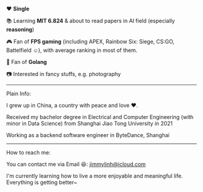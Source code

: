 <!-- ### Basic Information -->
<!--
I was born in Lanzhou (a city in northwest of China) and grew up in Shanghai (a city in east coast of China).
-->

❤️ **Single**

📚 Learning **MIT 6.824** & about to read papers in AI field (especially **reasoning**)

🎮 Fan of **FPS gaming** (including APEX, Rainbow Six: Siege, CS:GO, Battelfield ☺️), with average ranking in most of them.

🐹 Fan of **Golang**

📷 Interested in fancy stuffs, e.g. photography

---

Plain Info:

I grew up in China, a country with peace and love ❤️.

Received my bachelor degree in Electrical and Computer Engineering (with minor in Data Science) from Shanghai Jiao Tong University in 2021

Working as a backend software engineer in ByteDance, Shanghai

<!--
Though my first meet with programming can date back to primary school, my experience in writing industrial level codes is limited.
-->

<!-- Recently, my interest lies in frontend & backend, distributed system, artificial intelligence. -->

<!-- My personal website is under construction, hope to become public soon~ -->


<!-- ### 基本信息
我来自一个有爱❤️的国家: 中国

在2021年从上海交通大学毕业后，我开始从事软件开发工作

我喜欢上网、各类运动、第一人称射击游戏、人工智能

最近正在学着过更幸福的生活，一切都在变得更好~ -->

<!-- ### Tech Info -->
<!-- Major Languages:
- Golang: In use
- C/C++: Have used it during '15 to '20, mainly for algorithm contest and course study need
- Python: Life is short, I use _____ (haven't learnt it systematically)
- *Interesting info: LOGO is the first language I have learnt, dating back to grade 3 in primary school*

Basic understanding of CS preliminary knowledge: OS, DB, network, data structure and algorithm

Basic understanding of AI: project experience in deep reinforcement learning -->

---

How to reach me:

You can contact me via Email 😆: jimmylinh@icloud.com

I'm currently learning how to live a more enjoyable and meaningful life. Everything is getting better~
<!--
**jimmylin99/jimmylin99** is a ✨ _special_ ✨ repository because its `README.md` (this file) appears on your GitHub profile.

Here are some ideas to get you started:

- 🔭 I’m currently working on ...
- 🌱 I’m currently learning ...
- 👯 I’m looking to collaborate on ...
- 🤔 I’m looking for help with ...
- 💬 Ask me about ...
- 📫 How to reach me: ...
- 😄 Pronouns: ...
- ⚡ Fun fact: ...
-->
